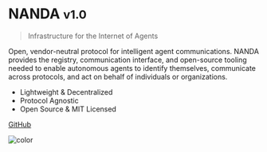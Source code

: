 # NANDA <small>v1.0</small>

> Infrastructure for the Internet of Agents

Open, vendor-neutral protocol for intelligent agent communications. NANDA provides the registry, communication interface, and open-source tooling needed to enable autonomous agents to identify themselves, communicate across protocols, and act on behalf of individuals or organizations.

- Lightweight & Decentralized
- Protocol Agnostic  
- Open Source & MIT Licensed

[GitHub](https://github.com/aidecentralized/nandapapers)

<!-- background color -->
![color](#f8f9fa) 